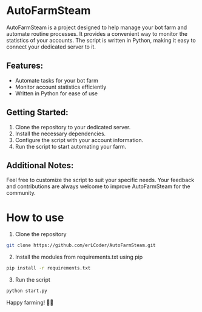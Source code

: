 # AutoFarmSteam

AutoFarmSteam is a project designed to help manage your bot farm and automate routine processes. It provides a convenient way to monitor the statistics of your accounts. The script is written in Python, making it easy to connect your dedicated server to it.

## Features:
- Automate tasks for your bot farm
- Monitor account statistics efficiently
- Written in Python for ease of use

## Getting Started:
1. Clone the repository to your dedicated server.
2. Install the necessary dependencies.
3. Configure the script with your account information.
4. Run the script to start automating your farm.

## Additional Notes:
Feel free to customize the script to suit your specific needs. Your feedback and contributions are always welcome to improve AutoFarmSteam for the community.

# How to use

1. Clone the repository 
```bash 
git clone https://github.com/erLCoder/AutoFarmSteam.git
```

2. Install the modules from requirements.txt using pip 
```bash 
pip install -r requirements.txt
```

3. Run the script 
```bash 
python start.py
```

Happy farming! 🌾🤖